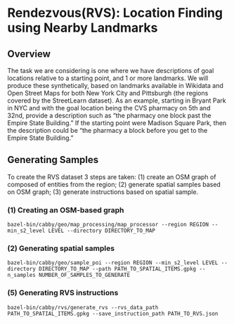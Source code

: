 # Rendezvous(RVS): Location Finding using Nearby Landmarks

## Overview
The task we are considering is one where we have descriptions of goal locations relative to a starting point, and 1 or more landmarks. We will produce these synthetically, based on landmarks available in Wikidata and Open Street Maps for both New York City and Pittsburgh (the regions covered by the StreetLearn dataset).  As an example, starting in Bryant Park in NYC and with the goal location being the CVS pharmacy on 5th and 32nd, provide a description such as “the pharmacy one block past the Empire State Building.” If the starting point were Madison Square Park, then the description could be “the pharmacy a block before you get to the Empire State Building.”

## Generating Samples
To create the RVS dataset 3 steps are taken: (1) create an OSM graph of composed of entities from the region; (2) generate spatial samples based on OSM graph; (3) generate instructions based on spatial sample. 

### (1) Creating an OSM-based graph
```
bazel-bin/cabby/geo/map_processing/map_processor --region REGION --min_s2_level LEVEL --directory DIRECTORY_TO_MAP
```
### (2) Generating spatial samples
```
bazel-bin/cabby/geo/sample_poi --region REGION --min_s2_level LEVEL --directory DIRECTORY_TO_MAP --path PATH_TO_SPATIAL_ITEMS.gpkg --n_samples NUMBER_OF_SAMPLES_TO_GENERATE
```

### (5) Generating RVS instructions
```
bazel-bin/cabby/rvs/generate_rvs --rvs_data_path PATH_TO_SPATIAL_ITEMS.gpkg --save_instruction_path PATH_TO_RVS.json 
```



